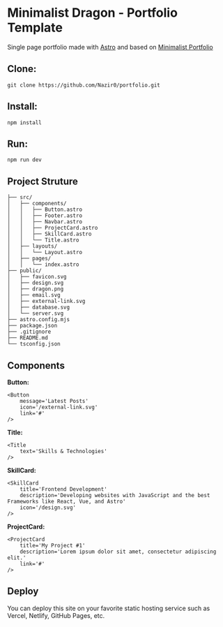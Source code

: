 # Minimalist Dragon - Portfolio Template

Single page portfolio made with [Astro](https://astro.build/) and based on [Minimalist Portfolio](https://github.com/slydragonn/minimalist-portfolio)


## Clone:
```
git clone https://github.com/Nazir0/portfolio.git
```

## Install:

```
npm install
```

## Run:
```
npm run dev
```

## Project Struture
```
├── src/
│   ├── components/
│   │   ├── Button.astro
│   │   ├── Footer.astro
│   │   ├── Navbar.astro
│   │   ├── ProjectCard.astro
│   │   ├── SkillCard.astro
│   │   └── Title.astro
│   ├── layouts/
│   │   └── Layout.astro
│   ├── pages/
│   │   └── index.astro
├── public/
│   ├── favicon.svg
│   ├── design.svg
│   ├── dragon.png
│   ├── email.svg
│   ├── external-link.svg
│   ├── database.svg
│   └── server.svg
├── astro.config.mjs
├── package.json
├── .gitignore
├── README.md
└── tsconfig.json
```

## Components

**Button:**
```
<Button
    message='Latest Posts'
    icon='/external-link.svg'
    link='#'
/>
```

**Title:**
```
<Title 
    text='Skills & Technologies'
/>
```

**SkillCard:**
```
<SkillCard 
	title='Frontend Development'
	description='Developing websites with JavaScript and the best Frameworks like React, Vue, and Astro'
	icon='/design.svg'
/>
```

**ProjectCard:**
```
<ProjectCard 
	title='My Project #1'
	description='Lorem ipsum dolor sit amet, consectetur adipiscing elit.'
	link='#'
/>
```

## Deploy
You can deploy this site on your favorite static hosting service such as Vercel, Netlify, GitHub Pages, etc.